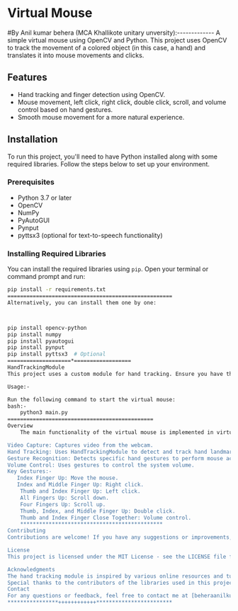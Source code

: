 # Virtual Mouse
#By Anil kumar behera (MCA Khallikote unitary unversity):-------------
    A simple virtual mouse using OpenCV and Python. This project uses OpenCV to track the movement of a colored object (in this case, a hand) and translates it into mouse movements and clicks. 

## Features

- Hand tracking and finger detection using OpenCV.
- Mouse movement, left click, right click, double click, scroll, and volume control based on hand gestures.
- Smooth mouse movement for a more natural experience.

## Installation

To run this project, you'll need to have Python installed along with some required libraries. Follow the steps below to set up your environment.

### Prerequisites

- Python 3.7 or later
- OpenCV
- NumPy
- PyAutoGUI
- Pynput
- pyttsx3 (optional for text-to-speech functionality)

### Installing Required Libraries

You can install the required libraries using `pip`. Open your terminal or command prompt and run:

```bash
pip install -r requirements.txt
====================================================
Alternatively, you can install them one by one:



pip install opencv-python
pip install numpy
pip install pyautogui
pip install pynput
pip install pyttsx3  # Optional
====================*==================
HandTrackingModule
This project uses a custom module for hand tracking. Ensure you have the HandTrackingModule.py script in your project directory.

Usage:-

Run the following command to start the virtual mouse:
bash:-
    python3 main.py
==============================================
Overview
    The main functionality of the virtual mouse is implemented in virtual_mouse.py. Here's a brief overview of the key parts of the code:

Video Capture: Captures video from the webcam.
Hand Tracking: Uses HandTrackingModule to detect and track hand landmarks.
Gesture Recognition: Detects specific hand gestures to perform mouse actions like moving the cursor, clicking, and scrolling.
Volume Control: Uses gestures to control the system volume.
Key Gestures:-
   Index Finger Up: Move the mouse.
   Index and Middle Finger Up: Right click.
    Thumb and Index Finger Up: Left click.
    All Fingers Up: Scroll down.
    Four Fingers Up: Scroll up.
    Thumb, Index, and Middle Finger Up: Double click.
    Thumb and Index Finger Close Together: Volume control.
    *********************************************
Contributing
Contributions are welcome! If you have any suggestions or improvements, feel free to submit a pull request or open an issue.

License
This project is licensed under the MIT License - see the LICENSE file for details.

Acknowledgments
The hand tracking module is inspired by various online resources and tutorials on OpenCV and MediaPipe.
Special thanks to the contributors of the libraries used in this project.
Contact
For any questions or feedback, feel free to contact me at [beheraanilkumar917@gmail.com].
****************++++++++++++************************